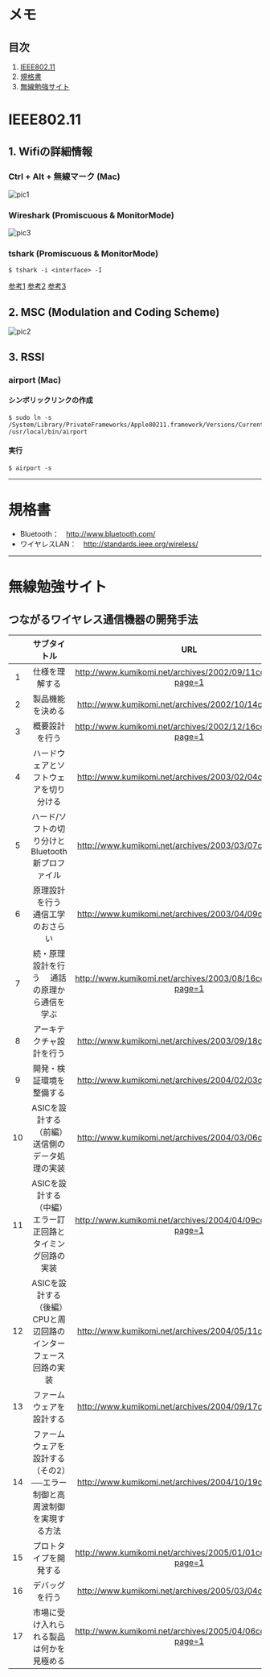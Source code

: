 # メモ
## 目次
1. [IEEE802.11](#1)
2. [規格書](#2)
3. [無線勉強サイト](#3)

# <a name='1'> IEEE802.11 </a>
## 1. Wifiの詳細情報
### Ctrl + Alt + 無線マーク (Mac)
![pic1](img/wifi-formac.png)
### Wireshark (Promiscuous & MonitorMode)
![pic3](img/wireshark.png)
### tshark (Promiscuous & MonitorMode)
```
$ tshark -i <interface> -I
```
[参考1](http://keijir.hatenablog.com/entry/20120417/1334675091)
[参考2](http://oxynotes.com/?p=7969)
[参考3](http://n.pentest.ninja/?p=202)
## 2. MSC (Modulation and Coding Scheme)
![pic2](img/mcs.png)
## 3. RSSI
### airport (Mac)
#### シンボリックリンクの作成
```
$ sudo ln -s /System/Library/PrivateFrameworks/Apple80211.framework/Versions/Current/Resources/airport /usr/local/bin/airport
```
#### 実行
```
$ airport -s
```

----
# <a name='2'> 規格書 </a>
- Bluetooth：　http://www.bluetooth.com/  
- ワイヤレスLAN：　http://standards.ieee.org/wireless/  

---
# <a name='3'> 無線勉強サイト </a>
## つながるワイヤレス通信機器の開発手法  
||サブタイトル|URL|
|:--:|:--:|:--:|
|1|仕様を理解する|http://www.kumikomi.net/archives/2002/09/11com01.php?page=1|
|2|製品機能を決める|http://www.kumikomi.net/archives/2002/10/14com02.php|
|3|概要設計を行う|http://www.kumikomi.net/archives/2002/12/16com03.php?page=1|
|4|ハードウェアとソフトウェアを切り分ける|http://www.kumikomi.net/archives/2003/02/04com04.php|
|5|ハード/ソフトの切り分けとBluetooth新プロファイル|http://www.kumikomi.net/archives/2003/03/07com05.php|
|6|原理設計を行う　通信工学のおさらい|http://www.kumikomi.net/archives/2003/04/09com06.php|
|7|続・原理設計を行う　 通話の原理から通信を学ぶ|http://www.kumikomi.net/archives/2003/08/16com07.php?page=1|
|8|アーキテクチャ設計を行う|http://www.kumikomi.net/archives/2003/09/18com08.php|
|9|開発・検証環境を整備する|http://www.kumikomi.net/archives/2004/02/03com09.php|
|10|ASICを設計する（前編）　送信側のデータ処理の実装|http://www.kumikomi.net/archives/2004/03/06com10.php|
|11|ASICを設計する（中編）　エラー訂正回路とタイミング回路の実装|http://www.kumikomi.net/archives/2004/04/09com11.php?page=1|
|12|ASICを設計する（後編）　CPUと周辺回路のインターフェース回路の実装|http://www.kumikomi.net/archives/2004/05/11com12.php|
|13|ファームウェアを設計する|http://www.kumikomi.net/archives/2004/09/17com13.php|
|14|ファームウェアを設計する（その2）　──エラー制御と高周波制御を実現する方法|http://www.kumikomi.net/archives/2004/10/19com14.php|
|15|プロトタイプを開発する|http://www.kumikomi.net/archives/2005/01/01com15.php?page=1|
|16|デバッグを行う|http://www.kumikomi.net/archives/2005/03/04com16.php|
|17|市場に受け入れられる製品は何かを見極める|http://www.kumikomi.net/archives/2005/04/06com17.php?page=1|
